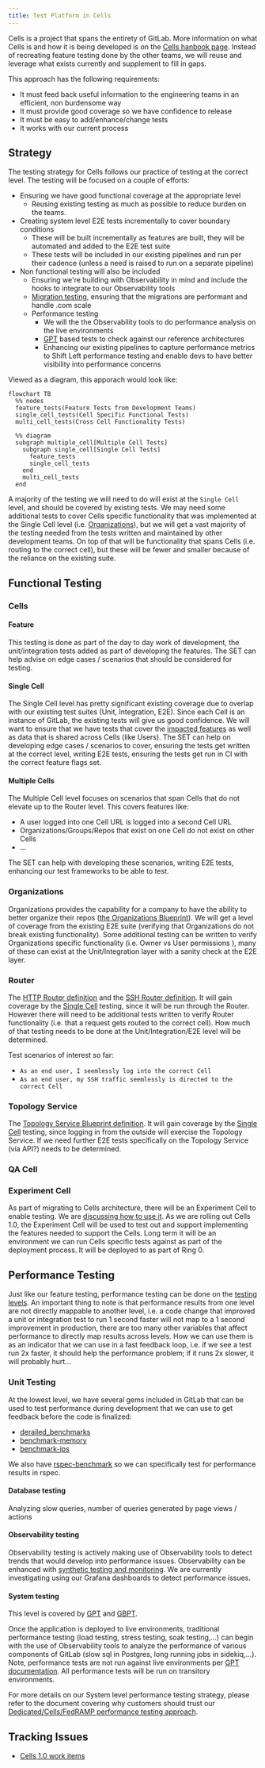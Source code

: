 ```yaml
---
title: Test Platform in Cells
---
```


Cells is a project that spans the entirety of GitLab. More information on what Cells is and how it is being developed is on the [Cells hanbook page](_index.md). Instead of recreating feature testing done by the other teams, we will reuse and leverage what exists currently and supplement to fill in gaps.

This approach has the following requirements:

- It must feed back useful information to the engineering teams in an efficient, non burdensome way
- It must provide good coverage so we have confidence to release
- It must be easy to add/enhance/change tests
- It works with our current process
 

## Strategy

The testing strategy for Cells follows our practice of testing at the correct level. The testing will be focused on a couple of efforts:

- Ensuring we have good functional coverage at the appropriate level
  - Reusing existing testing as much as possible to reduce burden on the teams.
- Creating system level E2E tests incrementally to cover boundary conditions
  - These will be built incrementally as features are built, they will be automated and added to the E2E test suite
  - These tests will be included in our existing pipelines and run per their cadence (unless a need is raised to run on a separate pipeline)
- Non functional testing will also be included
  - Ensuring we're building with Observability in mind and include the hooks to integrate to our Observability tools
  - [Migration testing](https://docs.gitlab.com/ee/development/testing_guide/testing_migrations_guide.html), ensuring that the migrations are performant and handle .com scale
  - Performance testing
    - We will the the Observability tools to do performance analysis on the live environments 
    - [GPT](https://gitlab.com/gitlab-org/quality/performance#gitlab-performance-tool) based tests to check against our reference architectures
    - Enhancing our existing pipelines to capture performance metrics to Shift Left performance testing and enable devs to have better visibility into performance concerns

Viewed as a diagram, this apporach would look like:

``` mermaid
flowchart TB
  %% nodes
  feature_tests(Feature Tests from Development Teams)
  single_cell_tests(Cell Specific Functional Tests)
  multi_cell_tests(Cross Cell Functionality Tests)

  %% diagram
  subgraph multiple_cell[Multiple Cell Tests]
    subgraph single_cell[Single Cell Tests]
      feature_tests
      single_cell_tests
    end
    multi_cell_tests
  end
```

A majority of the testing we will need to do will exist at the `Single Cell` level, and should be covered by existing tests. We may need some additional tests to cover Cells specific functionality that was implemented at the Single Cell level (i.e. [Organizations](#organizations)), but we will get a vast majority of the testing needed from the tests written and maintained by other development teams. On top of that will be functionality that spans Cells (i.e. routing to the correct cell), but these will be fewer and smaller because of the reliance on the existing suite.

## Functional Testing

### Cells

#### Feature

This testing is done as part of the day to day work of development, the unit/integration tests added as part of developing the features. The SET can help advise on edge cases / scenarios that should be considered for testing.

#### Single Cell

The Single Cell level has pretty significant existing coverage due to overlap with our existing test suites (Unit, Integration, E2E). Since each Cell is an instance of GitLab, the existing tests will give us good confidence. We will want to ensure that we have tests that cover the [impacted features](https://docs.gitlab.com/ee/architecture/blueprints/cells/#impacted-features) as well as data that is shared across Cells (like Users). The SET can help on developing edge cases / scenarios to cover, ensuring the tests get written at the correct level, writing E2E tests, ensuring the tests get run in CI with the correct feature flags set.

#### Multiple Cells

The Multiple Cell level focuses on scenarios that span Cells that do not elevate up to the Router level. This covers features like:

- A user logged into one Cell URL is logged into a second Cell URL
- Organizations/Groups/Repos that exist on one Cell do not exist on other Cells
- ...

The SET can help with developing these scenarios, writing E2E tests, enhancing our test frameworks to be able to test.

### Organizations

Organizations provides the capability for a company to have the ability to better organize their repos ([the Organizations Blueprint](https://gitlab.com/gitlab-org/gitlab/-/blob/master/doc/architecture/blueprints/organization/index.md)). We will get a level of coverage from the existing E2E suite (verifying that Organizations do not break existing functionality). Some additional testing can be written to verify Organizations specific functionality (i.e. Owner vs User permissions ), many of these can exist at the Unit/Integration layer with a sanity check at the E2E layer.

### Router

The [HTTP Router definition](https://handbook.gitlab.com/handbook/engineering/architecture/design-documents/cells/http_routing_service/) and the [SSH Router definition](https://handbook.gitlab.com/handbook/engineering/architecture/design-documents/cells/ssh_routing_service/). It will gain coverage by the [Single Cell](#single-cell) testing, since it will be run through the Router. However there will need to be additional tests written to verify Router functionality (i.e. that a request gets routed to the correct cell). How much of that testing needs to be done at the Unit/Integration/E2E level will be determined.

Test scenarios of interest so far:
- `As an end user, I seemlessly log into the correct Cell`
- `As an end user, my SSH traffic seemlessly is directed to the correct Cell`


### Topology Service

The [Topology Service Blueprint definition](https://handbook.gitlab.com/handbook/engineering/architecture/design-documents/cells/topology_service/). It will gain coverage by the [Single Cell](#single-cell) testing, since logging in from the outside will exercise the Topology Service. If we need further E2E tests specifically on the Topology Service (via API?) needs to be determined. 

### QA Cell

### Experiment Cell

As part of migrating to Cells architecture, there will be an Experiment Cell to enable testing. We are [discussing how to use it](https://gitlab.com/gitlab-org/quality/quality-engineering/team-tasks/-/issues/2363). As we are rolling out Cells 1.0, the Experiment Cell will be used to test out and support implementing the features needed to support the Cells. Long term it will be an environment we can run Cells specific tests against as part of the deployment process. It will be deployed to as part of Ring 0.

## Performance Testing

Just like our feature testing, performance testing can be done on the [testing levels](https://docs.gitlab.com/ee/development/testing_guide/testing_levels.html). An important thing to note is that performance results from one level are not directly mappable to another level, i.e. a code change that improved a unit or integration test to run 1 second faster will not map to a 1 second improvement in production, there are too many other variables that affect performance to directly map results across levels. How we can use them is as an indicator that we can use in a fast feedback loop, i.e. if we see a test run 2x faster, it should help the performance problem; if it runs 2x slower, it will probably hurt...

### Unit Testing

At the lowest level, we have several gems included in GitLab that can be used to test performance during development that we can use to get feedback before the code is finalized:

- [derailed_benchmarks](https://github.com/zombocom/derailed_benchmarks)
- [benchmark-memory](https://github.com/michaelherold/benchmark-memory)
- [benchmark-ips](https://github.com/evanphx/benchmark-ips)

We also have [rspec-benchmark](https://github.com/piotrmurach/rspec-benchmark) so we can specifically test for performance results in rspec.

#### Database testing

Analyzing slow queries, number of queries generated by page views / actions

#### Observability testing

Observability testing is actively making use of Observability tools to detect trends that would develop into performance issues. Observability can be enhanced with [synthetic testing and monitoring](https://gitlab.com/gitlab-com/gl-infra/scalability/-/issues/3637). We are currently investigating using our Grafana dashboards to detect performance issues.

#### System testing

This level is covered by [GPT](https://gitlab.com/gitlab-org/quality/performance) and [GBPT](https://gitlab.com/gitlab-org/quality/performance-sitespeed).

Once the application is deployed to live environments, traditional performance testing (load testing, stress testing, soak testing,...) can begin with the use of Observability tools to analyze the performance of various components of GitLab (slow sql in Postgres, long running jobs in sidekiq,...). Note, performance tests are not run against live environments per [GPT documentation](https://gitlab.com/gitlab-org/quality/performance/-/blob/main/docs/environment_prep.md#creating-an-admin-user). All performance tests will be run on transitory environments.

For more details on our System level performance testing strategy, please refer to the document covering why customers should trust our [Dedicated/Cells/FedRAMP performance testing approach](https://internal.gitlab.com/handbook/engineering/dedicated-performance-test-strategy/).

## Tracking Issues

- [Cells 1.0 work items](https://gitlab.com/groups/gitlab-org/quality/-/epics/59)
